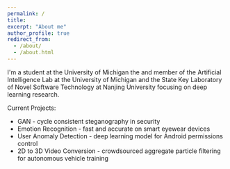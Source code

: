 ```yaml
---
permalink: /
title:
excerpt: "About me"
author_profile: true
redirect_from: 
  - /about/
  - /about.html
---
```

I'm a student at the University of Michigan the and member of the Artificial Intelligence Lab at the University of Michigan and the State Key Laboratory of Novel Software Technology at Nanjing University focusing on deep learning research.

Current Projects:

*	GAN - cycle consistent steganography in security  
*	Emotion Recognition - fast and accurate on smart eyewear devices  
*	User Anomaly Detection - deep learning model for Android permissions control  
*	2D to 3D Video Conversion - crowdsourced aggregate particle filtering for autonomous vehicle training